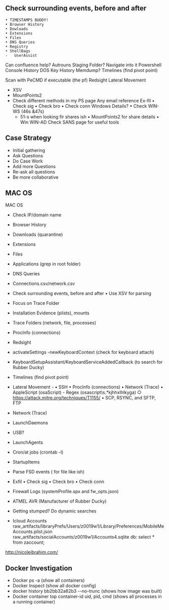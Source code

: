  ## Check surrounding events, before and after
	• TIMESTAMPS BUDDY!
	• Browser History
	• Dowloads
	• Extensions
	• Files
	• DNS Queries 
	• Registry
	• ShellBags
	-   UserAssist
Can confluence help?
Autrouns
Staging Folder? Navigate into it
Powershell Console History
DOS Key History
Memdump?
Timelines (find pivot point)

Scan with PeCMD if executable (the pf)
Redsight
Lateral Movement
  *  XSV
  * MountPoints2
  * Check different methods in my PS page
Any email reference
Ex-fil
	• Check sig
	• Check bro
	• Check conn
Windows Details?
	• Check WIN-WS (46s &47s)
	- 51-s when looking fir shares ish
	• MountPoints2 for share details
	• Win WIN-AD
Check SANS page for useful tools

## Case Strategy

* Initial gathering
* Ask Questions
* Do Case Work
* Add more Questions
* Re-ask all questions
* Be more collaborative

## MAC OS

MAC OS

* Check IP/domain name 
* Browser History
* Downloads (quarantine)
* Extensions
* Files
* Applications (grep in root folder)
* DNS Queries
* Connections.csv/network.csv
* Check surrounding events, before and after
	• Use XSV for parsing
* Focus on Trace Folder
* Installation Evidence (plists), mounts
* Trace Folders (network, file, processes)
* ProcInfo (connections)
* Redsight
* activateSettings -newKeyboardContext (check for keyboard attach)
* KeyboardSetupAssistant/KeyboardServiceAddedCallback (to search for Rubber Ducky)
* Timelines (find pivot point)
* Lateral Movement - 
	• SSH
	• ProcInfo (connections)
	• Network (Trace)
	• AppleScript (osaScript) - Regex (osascript\s.*kjhhxlhlkyga)
		○ https://attack.mitre.org/techniques/T1155/
	• SCP, RSYNC, and SFTP, FTP
* Network (Trace)
* LaunchDaemons
* USB?
* LaunchAgents
* Cron/at jobs (crontab -l)
* StartupItems
* Parse FSD events ( for file like ish)
* Exfil
	• Check sig
	• Check bro
	• Check conn
* Firewall Logs (systemProfile.spx and fw_opts.json)
* ATMEL AVR (Manufacturer of Rubber Ducky)
* Getting stumped? Do dynamic searches

* Icloud Accounts
raw_artifacts/libraryPrefs/Users/z0019w1/Library/Preferences/MobileMeAccounts.plist.json
raw_artifacts/socialAccounts/z0019w1/Accounts4.sqlite db: 
select * from zaccount;


http://nicoleibrahim.com/


## Docker Investigation 

* Docker ps -a (show all containers)
* Docker Inspect (show all docker config)
* docker history bb2bb32a82b3 --no-trunc  (shows how image was built)
* Docker container top container-id uid, pid, cmd (shows all processes in a running container)




